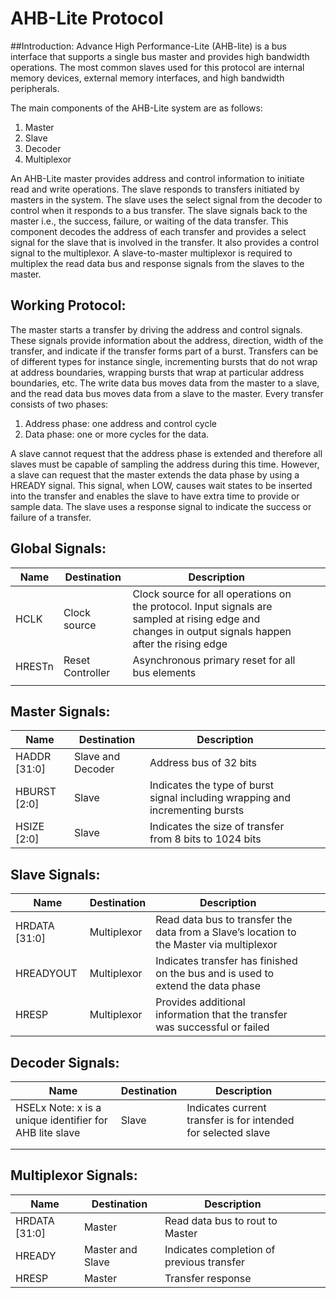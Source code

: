 # AHB-Lite Protocol

##Introduction:
Advance High Performance-Lite (AHB-lite) is a bus interface that supports a single bus master
and provides high bandwidth operations. The most common slaves used for this protocol are 
internal memory devices, external memory interfaces, and high bandwidth peripherals.


The main components of the AHB-Lite system are as follows:
1) Master
2) Slave
3) Decoder
4) Multiplexor

An AHB-Lite master provides address and control information to initiate read and write operations. The slave responds to transfers initiated by masters in the system. The slave uses the select signal from the decoder to control when it responds to a bus transfer. The slave signals back to the master i.e., the success, failure, or waiting of the data transfer. This component decodes the address of each transfer and provides a select signal for the slave that is involved in the transfer. It also provides a control signal to the multiplexor. A slave-to-master multiplexor is required to multiplex the read data bus and response signals from the slaves to the master.




## Working Protocol:
The master starts a transfer by driving the address and control signals. These signals
provide information about the address, direction, width of the transfer, and indicate if
the transfer forms part of a burst. Transfers can be of different types for instance single, incrementing bursts that do not wrap at address boundaries, wrapping bursts that wrap at particular address boundaries, etc. The write data bus moves data from the master to a slave, and the read data bus moves data from a slave to the master.
Every transfer consists of two phases:
1) Address phase: one address and control cycle
2) Data phase: one or more cycles for the data.

A slave cannot request that the address phase is extended and therefore all slaves must be capable of sampling the address during this time. However, a slave can request that the master extends the data phase by using a HREADY signal. This signal, when LOW, causes wait states to be inserted into the transfer and enables the slave to have extra time to provide or sample data. The slave uses a response signal to indicate the success or failure of a transfer.

## Global Signals:

| Name          | Destination             | Description                                                                                                                                          |   |   |
|---------------|-------------------------|------------------------------------------------------------------------------------------------------------------------------------------------------|---|---|
| HCLK          | Clock source            | Clock source for all operations on the protocol. Input signals are sampled at rising edge and changes in output signals happen after the rising edge |   |   |
|     HRESTn    |     Reset Controller    |     Asynchronous primary reset for all bus elements                                                                                                  |   |   |
|               |                         |                                                                                                                                                      |   |   |

## Master Signals: 

| Name                | Destination               | Description                                                                             |   |   |
|---------------------|---------------------------|-----------------------------------------------------------------------------------------|---|---|
|     HADDR [31:0]    |     Slave and Decoder     |     Address bus of 32 bits                                                              |   |   |
|     HBURST [2:0]    |     Slave                 |     Indicates the type of burst signal including   wrapping and incrementing bursts     |   |   |
|     HSIZE [2:0]     |     Slave                 |     Indicates the size of transfer from 8 bits to 1024   bits                           |   |   |


## Slave Signals: 

| Name                 | Destination         | Description                                                                                       |   |   |
|----------------------|---------------------|---------------------------------------------------------------------------------------------------|---|---|
|     HRDATA [31:0]    |     Multiplexor     |     Read data bus to transfer the data from a Slave’s   location to the Master via multiplexor    |   |   |
|     HREADYOUT        |     Multiplexor     |     Indicates transfer has finished on the bus and is   used to extend the data phase             |   |   |
|     HRESP            |     Multiplexor     |     Provides additional information that the transfer   was successful or failed                  |   |   |


## Decoder Signals: 

| Name                                                              | Destination  | Description                                                            |   |   |
|-------------------------------------------------------------------|--------------|------------------------------------------------------------------------|---|---|
|     HSELx    Note: x is a unique identifier for AHB lite slave    |     Slave    |     Indicates current transfer is for intended for   selected slave    |   |   |
|                                                                   |              |                                                                        |   |   |
|                                                                   |              |                                                                        |   |   |

## Multiplexor Signals:

| Name                 | Destination             | Description                                      |   |   |
|----------------------|-------------------------|--------------------------------------------------|---|---|
|     HRDATA [31:0]    |     Master              |     Read data bus to rout to Master              |   |   |
|     HREADY           |     Master and Slave    |     Indicates completion of previous transfer    |   |   |
|     HRESP            |     Master              |     Transfer response                            |   |   |
